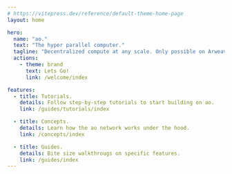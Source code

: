 ```yaml
---
# https://vitepress.dev/reference/default-theme-home-page
layout: home

hero:
  name: "ao."
  text: "The hyper parallel computer."
  tagline: "Decentralized compute at any scale. Only possible on Arweave."
  actions:
    - theme: brand
      text: Lets Go!
      link: /welcome/index

features:
  - title: Tutorials.
    details: Follow step-by-step tutorials to start building on ao.
    link: /guides/tutorials/index

  - title: Concepts.
    details: Learn how the ao network works under the hood.
    link: /concepts/index

  - title: Guides.
    details: Bite size walkthrougs on specific features.
    link: /guides/index
---
```

